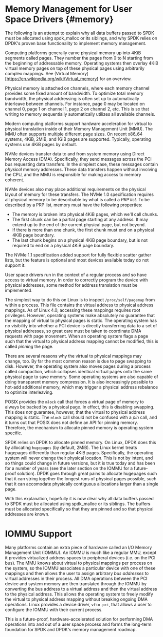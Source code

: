 # Memory Management for User Space Drivers {#memory}

The following is an attempt to explain why all data buffers passed to SPDK must
be allocated using spdk_malloc or its siblings, and why SPDK relies on DPDK's
proven base functionality to implement memory management.

Computing platforms generally carve physical memory up into 4KiB segments
called pages. They number the pages from 0 to N starting from the beginning of
addressable memory. Operating systems then overlay 4KiB virtual memory pages on
top of these physical pages using arbitrarily complex mappings. See (Virtual
Memory)[https://en.wikipedia.org/wiki/Virtual_memory] for an overview.

Physical memory is attached on channels, where each memory channel provides
some fixed amount of bandwidth. To optimize total memory bandwidth, the physical
addressing is often set up to automatically interleave between channels. For
instance, page 0 may be located on channel 0, page 1 on channel 1, page 2 on
channel 2, etc. This is so that writing to memory sequentially automatically
utilizes all available channels.

Modern computing platforms support hardware acceleration for virtual to
physical translation inside of their Memory Management Unit (MMU). The MMU
often supports multiple different page sizes. On recent x86_64 systems, 4KiB,
2MiB, and 1GiB pages are supported. Typically, operating systems use 4KiB pages
by default.

NVMe devices transfer data to and from system memory using Direct Memory Access
(DMA). Specifically, they send messages across the PCI bus requesting data
transfers. In the simplest case, these messages contain *physical* memory
addresses. These data transfers happen without involving the CPU, and the MMU is responsible for making access to memory coherent.

NVMe devices also may place additional requirements on the physical layout of
memory for these transfers. The NVMe 1.0 specification requires all physical
memory to be describable by what is called a *PRP list*. To be described by a
PRP list, memory must have the following properties:

* The memory is broken into physical 4KiB pages, which we'll call chunks.
* The first chunk can be a partial page starting at any address. It may
  extend up to the end of the current physical page, but not beyond.
* If there is more than one chunk, the first chunk must end on a physical
  4KiB page boundary.
* The last chunk begins on a physical 4KiB page boundary, but is not
  required to end on a physical 4KiB page boundary.

The NVMe 1.1 specification added support for fully flexible scatter gather lists,
but the feature is optional and most devices available today do not support it.

User space drivers run in the context of a regular process and so have access
to virtual memory. In order to correctly program the device with physical
addresses, some method for address translation must be implemented.

The simplest way to do this on Linux is to inspect `/proc/self/pagemap` from
within a process. This file contains the virtual address to physical address
mappings. As of Linux 4.0, accessing these mappings requires root privileges.
However, operating systems make absolutely no guarantee that the mapping of
virtual to physical pages is static. The operating system has no visibility
into whether a PCI device is directly transferring data to a set of physical
addresses, so great care must be taken to coordinate DMA requests with page
movement. When an operating system flags a page such that the virtual to
physical address mapping cannot be modified, this is called _pinning_ the page.

There are several reasons why the virtual to physical mappings may change, too.
By far the most common reason is due to page swapping to disk. However, the
operating system also moves pages during a process called compaction, which
collapses identical virtual pages onto the same physical page to save memory.
Some operating systems are also capable of doing transparent memory
compression. It is also increasingly possible to hot-add additional memory,
which may trigger a physical address rebalance to optimize interleaving.

POSIX provides the `mlock` call that forces a virtual page of memory to always
be backed by a physical page. In effect, this is disabling swapping. This does
*not* guarantee, however, that the virtual to physical address mapping is
static. The `mlock` call should not be confused with a _pin_ call, and it turns
out that POSIX does not define an API for pinning memory. Therefore, the
mechanism to allocate pinned memory is operating system specific.

SPDK relies on DPDK to allocate pinned memory. On Linux, DPDK does this by
allocating `hugepages` (by default, 2MiB). The Linux kernel treats hugepages
differently than regular 4KiB pages. Specifically, the operating system will
never change their physical location. This is not by intent, and so things
could change in future versions, but it is true today and has been for a number
of years (see the later section on the IOMMU for a future-proof solution). DPDK
goes through great pains to allocate hugepages such that it can string together
the longest runs of physical pages possible, such that it can accomodate
physically contiguous allocations larger than a single page.

With this explanation, hopefully it is now clear why all data buffers passed to
SPDK must be allocated using spdk_malloc or its siblings. The buffers must be
allocated specifically so that they are pinned and so that physical addresses
are known.

# IOMMU Support

Many platforms contain an extra piece of hardware called an I/O Memory
Management Unit (IOMMU). An IOMMU is much like a regular MMU, except it
provides virtualized address spaces to peripheral devices (i.e. on the PCI
bus). The MMU knows about virtual to physical mappings per process on the
system, so the IOMMU associates a particular device with one of these mappings
and then allows the user to assign arbitrary *bus addresses* to virtual
addresses in their process. All DMA operations between the PCI device and
system memory are then translated through the IOMMU by converting the bus
address to a virtual address and then the virtual address to the physical
address. This allows the operating system to freely modify the virtual to
physical address mapping without breaking ongoing DMA operations. Linux
provides a device driver, `vfio-pci`, that allows a user to configure the IOMMU
with their current process.

This is a future-proof, hardware-accelerated solution for performing DMA
operations into and out of a user space process and forms the long-term foundation
for SPDK and DPDK's memory management roadmap.
